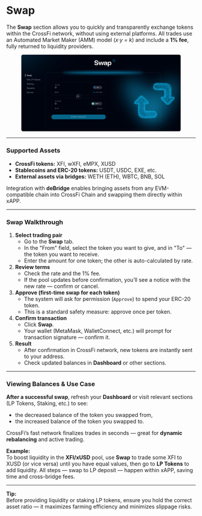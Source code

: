 # Swap

The **Swap** section allows you to quickly and transparently exchange tokens within the CrossFi network, without using external platforms. All trades use an Automated Market Maker (AMM) model (_x·y = k_) and include a **1% fee**, fully returned to liquidity providers.

<figure><img src="../../.gitbook/assets/image.png" alt=""><figcaption></figcaption></figure>

***

### Supported Assets

* **CrossFi tokens:** XFI, wXFI, eMPX, XUSD
* **Stablecoins and ERC-20 tokens:** USDT, USDC, EXE, etc.
* **External assets via bridges:** WETH (ETH), WBTC, BNB, SOL

Integration with **deBridge** enables bringing assets from any EVM-compatible chain into CrossFi Chain and swapping them directly within xAPP.

***

### Swap Walkthrough

1. **Select trading pair**
   * Go to the **Swap** tab.
   * In the "From" field, select the token you want to give, and in "To" — the token you want to receive.
   * Enter the amount for one token; the other is auto-calculated by rate.
2. **Review terms**
   * Check the rate and the 1% fee.
   * If the pool updates before confirmation, you’ll see a notice with the new rate — confirm or cancel.
3. **Approve (first-time swap for each token)**
   * The system will ask for permission (`Approve`) to spend your ERC-20 token.
   * This is a standard safety measure: approve once per token.
4. **Confirm transaction**
   * Click **Swap**.
   * Your wallet (MetaMask, WalletConnect, etc.) will prompt for transaction signature — confirm it.
5. **Result**
   * After confirmation in CrossFi network, new tokens are instantly sent to your address.
   * Check updated balances in **Dashboard** or other sections.

***

### Viewing Balances & Use Case

**After a successful swap**, refresh your **Dashboard** or visit relevant sections (LP Tokens, Staking, etc.) to see:

* the decreased balance of the token you swapped from,
* the increased balance of the token you swapped to.

CrossFi’s fast network finalizes trades in seconds — great for **dynamic rebalancing** and active trading.

**Example:**\
To boost liquidity in the **XFI/xUSD** pool, use **Swap** to trade some XFI to XUSD (or vice versa) until you have equal values, then go to **LP Tokens** to add liquidity. All steps — swap to LP deposit — happen within xAPP, saving time and cross-bridge fees.

***

**Tip:**\
Before providing liquidity or staking LP tokens, ensure you hold the correct asset ratio — it maximizes farming efficiency and minimizes slippage risks.
